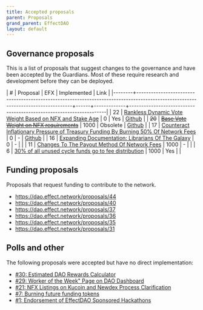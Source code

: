 ```yaml
---
title: Accepted proposals
parent: Proposals
grand_parent: EffectDAO
layout: default
---
```


## Governance proposals

This is a list of proposals that suggest changes to the governance and have been
accepted by the Guardians. Most of these require research and development before
they can be deployed.

|      # | Proposal                                                                                                                        |  EFX | Implemented | Link                                                               |
|--------+---------------------------------------------------------------------------------------------------------------------------------+------+-------------+--------------------------------------------------------------------|
|     22 | [Rankless Dynamic Vote Weight Based on NFX and Stake Age](https://dashboard.effect.ai/proposals/22)                             |    0 | Yes         | [Github](https://github.com/effectai/effect-network-eos/issues/51) |
| ~~20~~ | [~~Base Vote Weight on NFX requirements~~](https://dashboard.effect.ai/proposals/20)                                            | 1000 | Obsolete    | [Github](https://github.com/effectai/effect-network-eos/issues/49) |
|     17 | [Counteract Inflationary Pressure of Treasury Funding By Burning 50% Of Network Fees](https://dashboard.effect.ai/proposals/17) |    0 | -           | [Github](https://github.com/effectai/effect-network-eos/issues/48) |
|     16 | [Expanding Documentation: Librarians Of The Galaxy](https://dashboard.effect.ai/proposals/16)                                   |    0 | -           |                                                                    |
|     11 | [Changes To The Payout Method Of Network Fees](https://dashboard.effect.ai/proposals/11)                                        | 1000 | -           |                                                                    |
|      6 | [30% of all unused cycle funds go to fee distribution](https://dashboard.effect.ai/proposals/6)                                 | 1000 | Yes         |                                                                    |

## Funding proposals

Proposals that request funding to contribute to the network.

- https://dao.effect.network/proposals/44
- https://dao.effect.network/proposals/40
- https://dao.effect.network/proposals/37
- https://dao.effect.network/proposals/36
- https://dao.effect.network/proposals/35
- https://dao.effect.network/proposals/31

## Polls and other

The following proposals were accepted but have no direct implementation:

- [#30: Estimated DAO Rewards Calculator](https://dashboard.effect.ai/proposals/30)
- [#29: Worker of the Week" Page on DAO Dashboard](https://dao.effect.network/proposals/29)
- [#21: NFX Listings on Kucoin and Newdex Process Clarification](https://dashboard.effect.ai/proposals/21)
- [#7: Burning future funding tokens](https://dashboard.effect.ai/proposals/7)
- [#1: Endorsement of EffectDAO Sponsored Hackathons](https://dashboard.effect.ai/proposals/1)
